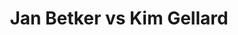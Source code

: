 ---
title: Jan Betker vs Kim Gellard
player1:
  name: Betker, Jan
  percent: 78
  wins: 1
  losses: 0
player2:
  name: Gellard, Kim
  percent: 69
  wins: 0
  losses: 1
games:
- player1:
    team: SK
    position: Third
    percent: 78
    win: 1
    loss: 0
  player2:
    team: CA
    position: Third
    percent: 69
    win: 0
    loss: 1
  event: Hearts
  year: 1997
  draw: Round Robin(1)
  score: CA 2 - SK 9
- player1:
    team: SCHM
    position: Third
    percent: 78
    win: 0
    loss: 1
  player2:
    team: BOD
    position: Third
    percent: 78
    win: 1
    loss: 0
  event: Trials (Women)
  year: 1997
  draw: Round Robin(8)
  score: BOD 8 - SCHM 5
---